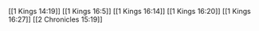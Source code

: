 [[1 Kings 14:19]]
[[1 Kings 16:5]]
[[1 Kings 16:14]]
[[1 Kings 16:20]]
[[1 Kings 16:27]]
[[2 Chronicles 15:19]]
